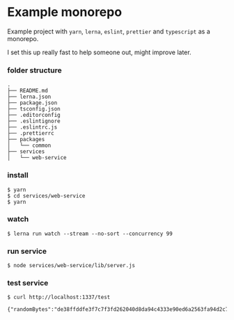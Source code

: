 # Example monorepo

Example project with `yarn`, `lerna`, `eslint`, `prettier` and `typescript` as a monorepo. 

I set this up really fast to help someone out, might improve later.

### folder structure
```
.
├── README.md
├── lerna.json
├── package.json
├── tsconfig.json
├── .editorconfig
├── .eslintignore
├── .eslintrc.js
├── .prettierrc
├── packages
│   └── common
├── services
│   └── web-service
```

### install
```
$ yarn
$ cd services/web-service
$ yarn
```

### watch
```
$ lerna run watch --stream --no-sort --concurrency 99
```

### run service
```
$ node services/web-service/lib/server.js
```

### test service 
```
$ curl http://localhost:1337/test

{"randomBytes":"de38ffddfe3f7c7f3fd262040d8da94c4333e90ed6a2563fa94d2c720fdcb468"}
```
